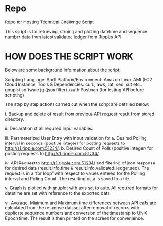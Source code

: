 # Repo
Repo for Hosting Technical Challenge Script

This script is for retrieving, stroing and plotting datetime and sequence number data from latest validated ledger from Ripples API.

# HOW DOES THE SCRIPT WORK

Below are some background information about the script:

Scripting Language: Shell
Platform/Environment: Amazon Linux AMI (EC2 Cloud Instance)
Tools & Dependencies:
	curL, awk, cat, sed, cut etc..
	gnuplot software
	jq (json filter)
	xauth
	Postman (for testing API before scripting)
	
The step by step actions carried out when the script are detailed below:

i.	Backup and delete of result from previous API request result from stored directory.

ii.	Declaration of all required input variables.

iii.	Parameterized User Entry with input validation for 
a.	Desired Polling interval in seconds (positive integer) for posting requests to http://s1.ripple.com:51234/.
b.	Desired Count of Polls (positive integer) for posting requests to http://s1.ripple.com:51234/.

iv.	API Request to http://s1.ripple.com:51234/ and filtering of json response for desired data (result.info.time & result.info.validated_ledger.seq). The request is in a “for loop” with respect to values entered for the Polling interval and Polling Count. The resulting data is saved to a file.

v.	Graph is plotted with gnuplot with axis set to auto. All required formats for datetime are set with reference to the exported data.

vi.	Average, Minimum and Maximum time differences between API calls are calculated from the response dataset after removal of records with duplicate sequence numbers and conversion of the timestamp to UNIX Epoch time. The result is then printed on the screen for convenience.
